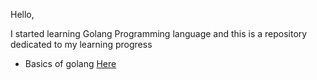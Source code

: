 Hello,

I started learning Golang Programming language and this is a repository dedicated to my learning progress

- Basics of golang [Here](https://github.com/zjoart/my_golang_learning_documentation/tree/Develop/basics_learning)

